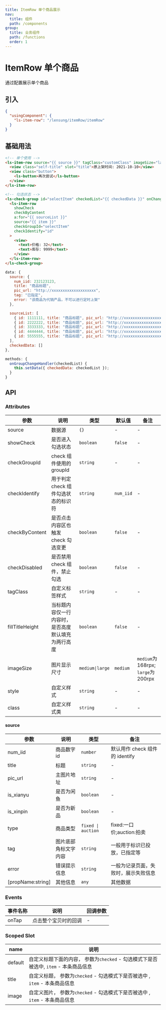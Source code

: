 ```yaml
---
title: ItemRow 单个商品展示
nav:
  title: 组件
  path: /components
group:
  title: 业务组件
  path: /functions
  order: 1
---
```


# ItemRow 单个商品

通过配置展示单个商品

## 引入

```json
{
  "usingComponent": {
    "ls-item-row": "/lensung/itemRow/itemRow"
  }
}
```

## 基础用法

```html
<!-- 单个使用 -->
<ls-item-row source="{{ source }}" tagClass="customClass" imageSize="large">
  <view class="self-title" slot="title">原上架时间: 2021-10-10</view>
  <view class="button">
    <ls-button>再次尝试</ls-button>
  </view>
</ls-item-row>

<!-- 勾选状态 -->
<ls-check-group id="selectItem" checkedList="{{ checkedData }}" onChange="onGroupChangeHandler">
  <ls-item-row
    showCheck
    checkByContent
    a:for="{{ sourceList }}"
    source="{{ item }}"
    checkGroupId="selectItem"
    checkIdentify="id"
  >
    <view>
      <text>价格: 32</text>
      <text>库存: 9999</text>
    </view>
  </ls-item-row>
</ls-check-group>
```

```js
data: {
  source: {
    num_iid: 232123123,
    title: "商品标题",
    pic_url: "http://xxxxxxxxxxxxxxxxxxxx",
    tag: "已指定",
    error: "该商品为代销产品，不可以进行定时上架"
  },

  sourceList: [
    { id: 1111111, title: "商品标题", pic_url: "http://xxxxxxxxxxxxxxxxxxxx" },
    { id: 2222222, title: "商品标题", pic_url: "http://xxxxxxxxxxxxxxxxxxxx" },
    { id: 3333333, title: "商品标题", pic_url: "http://xxxxxxxxxxxxxxxxxxxx" },
    { id: 4444444, title: "商品标题", pic_url: "http://xxxxxxxxxxxxxxxxxxxx" },
    { id: 5555555, title: "商品标题", pic_url: "http://xxxxxxxxxxxxxxxxxxxx" },
  ],
  checkedData: []
},

methods: {
  onGroupChangeHandler(checkedList) {
    this.setData({ checkedData: checkedList });
  }
}
```

## API

### Attributes

| 参数            | 说明                                               | 类型            | 默认值    | 备注                                |
| --------------- | -------------------------------------------------- | --------------- | --------- | ----------------------------------- |
| source          | 数据源                                             | `{}`            | -         | -                                   |
| showCheck       | 是否进入勾选状态                                   | `boolean`       | `false`   | -                                   |
| checkGroupId    | check 组件使用的 groupId                           | `string`        | -         | -                                   |
| checkIdentify   | 用于判定 check 组件勾选状态的标识符                | `string`        | `num_iid` | -                                   |
| checkByContent  | 是否点击内容区也触发 check 勾选变更                | `boolean`       | `false`   | -                                   |
| checkDisabled   | 是否禁用 check 组件，禁止勾选                      | `boolean`       | `false`   | -                                   |
| tagClass        | 自定义标签样式                                     | `string`        | -         | -                                   |
| fillTitleHeight | 当标题内容仅一行内容时，是否高度默认填充为两行高度 | `boolean`       | `false`   | -                                   |
| imageSize       | 图片显示尺寸                                       | `medium\|large` | `medium`  | `medium`为 168rpx; `large`为 200rpx |
| style           | 自定义样式                                         | `string`        | -         | -                                   |
| class           | 自定义样式类                                       | `string`        | -         | -                                   |

#### source

| 参数              | 说明                 | 类型               | 备注                                 |
| ----------------- | -------------------- | ------------------ | ------------------------------------ |
| num_iid           | 商品数字 id          | `number`           | 默认用作 check 组件的 identify       |
| title             | 标题                 | `string`           | -                                    |
| pic_url           | 主图片地址           | `string`           | -                                    |
| is_xianyu         | 是否为闲鱼           | `boolean`          | -                                    |
| is_xinpin         | 是否为新品           | `boolean`          | -                                    |
| type              | 商品类型             | `fixed \| auction` | fixed:一口价;auction:拍卖            |
| tag               | 图片底部角标文字内容 | `string`           | 一般用于标识已投放，已指定等         |
| error             | 错误提示信息         | `string`           | 一般为记录页面，失败时，展示失败信息 |
| [propName:string] | 其他信息             | `any`              | 其他数据                             |

### Events

| 事件名称 | 说明                 | 回调参数 |
| -------- | -------------------- | -------- |
| onTap    | 点击整个宝贝时的回调 | -        |

### Scoped Slot

| name    | 说明                                                                                 |
| ------- | ------------------------------------------------------------------------------------ |
| default | 自定义标题下面的内容， 参数为`checked` - 勾选模式下是否被选中, `item` - 本条商品信息 |
| title   | 自定义标题， 参数为`checked` - 勾选模式下是否被选中 , `item` - 本条商品信息          |
| image   | 自定义图片， 参数为`checked` - 勾选模式下是否被选中 , `item` - 本条商品信息          |
